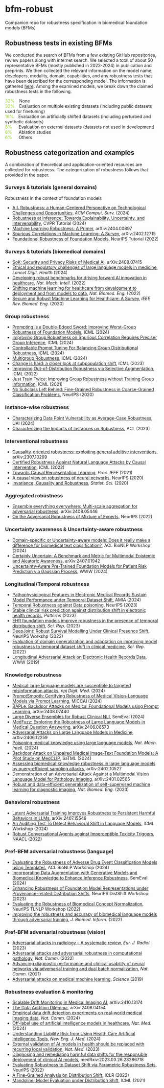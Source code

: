 # bfm-robust
Companion repo for robustness specification in biomedical foundation models (BFMs)

## Robustness tests in existing BFMs
We conducted the search of BFMs from a few existing GitHub repositories, review papers along with internet search. We selected a total of about 50 representative BFMs (mostly published in 2023-2024) in publication and preprints. We then collected the relevant information on the model name, developers, modality, domain, capabilities, and any robustness tests that have been described for the corresponding model. The information is gathered [here](https://docs.google.com/spreadsheets/d/1i2Nj4xRwwnwCti14fFUopJvHaZQyDi6ycnmAAHAYTbA/edit?usp=sharing). Among the examined models, we break down the claimed robustness tests in the following.

<span style="color:yellowgreen">32\%</span> &ensp; None<br>
<span style="color:yellowgreen">32\%</span> &ensp; Evaluation on multiple existing datasets (including public datasets used for finetuning)<br>
<span style="color:yellowgreen">16\%</span> &ensp; Evaluation on artificially shifted datasets (including perturbed and synthetic datasets)<br>
<span style="color:yellowgreen">8\%</span> &emsp; Evaluation on external datasets (datasets not used in development)<br>
<span style="color:yellowgreen">8\%</span> &emsp; Ablation studies<br>
<span style="color:yellowgreen">6\%</span> &emsp; Others<br>

## Robustness categorization and examples
A combination of theoretical and application-oriented resources are collected for robustness. The categorization of robustness follows that provided in the paper.

### Surveys \& tutorials (general domains)
Robustness in the context of foundation models
* [A.I. Robustness: a Human-Centered Perspective on Technological Challenges and Opportunities](https://dl.acm.org/doi/10.1145/3665926), *ACM Comput. Surv.* (2024)
* [Robustness at Inference: Towards Explainability, Uncertainty, and Intervenability](https://alregib.ece.gatech.edu/courses-and-tutorials/cvpr-2024-tutorial/), CVPR Tutorial (2024)
* [Machine Learning Robustness: A Primer](https://arxiv.org/abs/2404.00897), arXiv:2404.00897
* [Spurious Correlations in Machine Learning: A Survey](https://arxiv.org/abs/2402.12715), arXiv:2402.12715
* [Foundational Robustness of Foundation Models](https://sites.google.com/view/neurips2022-frfm-turotial/home), NeurIPS Tutorial (2022)

### Surveys \& tutorials (biomedical domains)
* [SoK: Security and Privacy Risks of Medical AI](https://arxiv.org/abs/2409.07415), arXiv:2409.07415
* [Ethical and regulatory challenges of large language models in medicine](https://www.sciencedirect.com/science/article/pii/S258975002400061X), *Lancet Digit. Health* (2024)
* [Developing robust benchmarks for driving forward AI innovation in healthcare](https://www.nature.com/articles/s42256-022-00559-4), *Nat. Mach. Intell.* (2022)
* [Shifting machine learning for healthcare from development to deployment and from models to data](https://www.nature.com/articles/s41551-022-00898-y), *Nat. Biomed. Eng.* (2022)
* [Secure and Robust Machine Learning for Healthcare: A Survey](https://ieeexplore.ieee.org/abstract/document/9153891), *IEEE Rev. Biomed. Eng.* (2020)

### Group robustness
* [Prompting is a Double-Edged Sword: Improving Worst-Group Robustness of Foundation Models](https://proceedings.mlr.press/v235/setlur24a.html), ICML (2024)
* [Improving Group Robustness on Spurious Correlation Requires Preciser Group Inference](https://proceedings.mlr.press/v235/han24g.html), ICML (2024)
* [Controllable Prompt Tuning For Balancing Group Distributional Robustness](https://proceedings.mlr.press/v235/phan24b.html), ICML (2024)
* [Multigroup Robustness](https://proceedings.mlr.press/v235/hu24l.html), ICML (2024)
* [Change is hard: a closer look at subpopulation shift](https://proceedings.mlr.press/v202/yang23s.html), ICML (2023)
* [Improving Out-of-Distribution Robustness via Selective Augmentation](https://proceedings.mlr.press/v162/yao22b.html), ICML (2022)
* [Just Train Twice: Improving Group Robustness without Training Group Information](https://proceedings.mlr.press/v139/liu21f.html), ICML (2021)
* [No Subclass Left Behind: Fine-Grained Robustness in Coarse-Grained Classification Problems](https://proceedings.neurips.cc/paper/2020/hash/e0688d13958a19e087e123148555e4b4-Abstract.html), NeurIPS (2020)

### Instance-wise robustness
* [Characterizing Data Point Vulnerability as Average-Case Robustness](https://proceedings.mlr.press/v244/han24a.html), UAI (2024)
* [Characterizing the Impacts of Instances on Robustness](https://aclanthology.org/2023.findings-acl.146/), ACL (2023)

### Interventional robustness
* [Causality-oriented robustness: exploiting general additive interventions](https://arxiv.org/abs/2307.10299), arXiv:2307.10299
* [Certified Robustness Against Natural Language Attacks by Causal Intervention](https://proceedings.mlr.press/v162/zhao22g.html), ICML (2022)
* [Towards Causal Representation Learning](https://ieeexplore.ieee.org/document/9363924), *Proc. IEEE* (2021)
* [A causal view on robustness of neural networks](https://proceedings.neurips.cc/paper_files/paper/2020/hash/02ed812220b0705fabb868ddbf17ea20-Abstract.html), NeurIPS (2020)
* [Invariance, Causality and Robustness](https://projecteuclid.org/journals/statistical-science/volume-35/issue-3/Invariance-Causality-and-Robustness/10.1214/19-STS721.full), *Statist. Sci.* (2020)

### Aggregated robustness
* [Ensemble everything everywhere: Multi-scale aggregation for adversarial robustness](https://arxiv.org/abs/2408.05446), arXiv:2408.05446
* [On the Adversarial Robustness of Mixture of Experts](https://proceedings.neurips.cc/paper_files/paper/2022/hash/3effb91593c4fb42b1da1528328eff49-Abstract-Conference.html), NeurIPS (2022)

### Uncertainty awareness \& Uncertainty-aware robustness
* [Domain-specific or Uncertainty-aware models: Does it really make a difference for biomedical text classification?](https://aclanthology.org/2024.bionlp-1.16/), ACL BioNLP Workshop (2024)
* [Certainly Uncertain: A Benchmark and Metric for Multimodal Epistemic and Aleatoric Awareness](https://arxiv.org/abs/2407.01942), arXiv:2407.01942
* [Uncertainty-Aware Pre-Trained Foundation Models for Patient Risk Prediction via Gaussian Process](https://dl.acm.org/doi/10.1145/3589335.3651456), WWW (2024)

### Longitudinal/Temporal robustness
* [Pathophysiological Features in Electronic Medical Records Sustain Model Performance under Temporal Dataset Shift](https://pmc.ncbi.nlm.nih.gov/articles/PMC11141811/), AMIA (2024)
* [Temporal Robustness against Data poisoning](https://proceedings.neurips.cc/paper_files/paper/2023/hash/94bcb01789fccf15afe2764d8fe0f40e-Abstract-Conference.html), NeurIPS (2023)
* [Stable clinical risk prediction against distribution shift in electronic health records](https://www.cell.com/patterns/fulltext/S2666-3899(23)00197-6), *Patterns* (2023)
* [EHR foundation models improve robustness in the presence of temporal distribution shift](https://www.nature.com/articles/s41598-023-30820-8), *Sci. Rep.* (2023)
* [DeepJoint: Robust Survival Modelling Under Clinical Presence Shift](https://openreview.net/forum?id=ujVubluRFHH), NeurIPS Workshp (2022)
* [Evaluation of domain generalization and adaptation on improving model robustness to temporal dataset shift in clinical medicine](https://www.nature.com/articles/s41598-022-06484-1), *Sci. Rep.* (2022)
* [Longitudinal Adversarial Attack on Electronic Health Records Data](https://dl.acm.org/doi/abs/10.1145/3308558.3313528), WWW (2019)

### Knowledge robustness
* [Medical large language models are susceptible to targeted misinformation attacks](https://www.nature.com/articles/s41746-024-01282-7), *npj Digit. Med.* (2024)
* [PromptSmooth: Certifying Robustness of Medical Vision-Language Models via Prompt Learning](https://link.springer.com/chapter/10.1007/978-3-031-72390-2_65), MICCAI (2024)
* [BAPLe: Backdoor Attacks on Medical Foundational Models using Prompt Learning](https://arxiv.org/abs/2408.07440), arXiv:2408.07440
* [Large Diverse Ensembles for Robust Clinical NLI](https://aclanthology.org/2024.semeval-1.224/), SemEval (2024)
* [MedFuzz: Exploring the Robustness of Large Language Models in Medical Question Answering](https://arxiv.org/abs/2406.06573), arXiv:2406.06573
* [Adversarial Attacks on Large Language Models in Medicine](https://arxiv.org/abs/2406.12259), arXiv:2406.12259
* [Poisoning medical knowledge using large language models](https://www.nature.com/articles/s42256-024-00899-3), *Nat. Mach. Intell.* (2024)
* [Backdoor Attack on Unpaired Medical Image-Text Foundation Models: A Pilot Study on MedCLIP](https://ieeexplore.ieee.org/document/10516621), SaTML (2024)
* [Assessing biomedical knowledge robustness in large language models by query-efficient sampling attacks](https://arxiv.org/abs/2402.10527), arXiv:2402.10527
* [Demonstration of an Adversarial Attack Against a Multimodal Vision Language Model for Pathology Imaging](https://arxiv.org/abs/2401.02565), arXiv:2401.02565
* [Robust and data-efficient generalization of self-supervised machine learning for diagnostic imaging](https://www.nature.com/articles/s41551-023-01049-7), *Nat. Biomed. Eng.* (2023)

### Behavioral robustness
* [Latent Adversarial Training Improves Robustness to Persistent Harmful Behaviors in LLMs](https://arxiv.org/abs/2407.15549), arXiv:2407.15549
* [An Auditing Test To Detect Behavioral Shift in Language Models](https://openreview.net/forum?id=N0lEOF2eDm), ICML Workshop (2024)
* [Robust Conversational Agents against Imperceptible Toxicity Triggers](https://aclanthology.org/2022.naacl-main.204/), NAACL (2022)

### Pref-BFM adversarial robustness (language)
* [Evaluating the Robustness of Adverse Drug Event Classification Models using Templates](https://aclanthology.org/2024.bionlp-1.3/), ACL BioNLP Workshop (2024)
* [Incorporating Data Augmentation with Generative Models and Biomedical Knowledge to Enhance Inference Robustness](https://aclanthology.org/2024.semeval-1.15/), SemEval (2024)
* [Enhancing Robustness of Foundation Model Representations under Provenance-related Distribution Shifts](https://openreview.net/forum?id=9TVx8T0U1h), NeurIPS DistShift Workshop (2023)
* [Evaluating the Robustness of Biomedical Concept Normalization](https://proceedings.mlr.press/v203/chakraborty23a.html), NeurIPS TLNLP Workshop (2022)
* [Improving the robustness and accuracy of biomedical language models through adversarial training](https://www.sciencedirect.com/science/article/pii/S1532046422001307), *J. Biomed. Inform.* (2022)

### Pref-BFM adversarial robustness (vision)
* [Adversarial attacks in radiology – A systematic review](https://www.ejradiology.com/article/S0720-048X(23)00399-6/fulltext), *Eur. J. Radiol.* (2023)
* [Adversarial attacks and adversarial robustness in computational pathology](https://www.nature.com/articles/s41467-022-33266-0), *Nat. Comm.* (2022)
* [Advancing diagnostic performance and clinical usability of neural networks via adversarial training and dual batch normalization](https://www.nature.com/articles/s41467-021-24464-3), *Nat. Comm.* (2021)
* [Adversarial attacks on medical machine learning](https://www.science.org/doi/10.1126/science.aaw4399), *Science* (2019)

### Robustness evaluation \& monitoring
* [Scalable Drift Monitoring in Medical Imaging AI](https://arxiv.org/abs/2410.13174), arXiv:2410.13174
* [The Data Addition Dilemma](https://arxiv.org/abs/2408.04154), arXiv:2408.04154
* [Empirical data drift detection experiments on real-world medical imaging data](https://www.nature.com/articles/s41467-024-46142-w), *Nat. Comm.* (2024)
* [Off-label use of artificial intelligence models in healthcare](https://www.nature.com/articles/s41591-024-02870-6), *Nat. Med.* (2024)
* [Understanding Liability Risk from Using Health Care Artificial Intelligence Tools](https://www.nejm.org/doi/abs/10.1056/NEJMhle2308901), *New Eng. J. Med.* (2024)
* [External validation of AI models in health should be replaced with recurring local validation](https://www.nature.com/articles/s41591-023-02540-z), *Nat. Med.* (2023)
* [Diagnosing and remediating harmful data shifts for the responsible deployment of clinical AI models](https://www.medrxiv.org/content/10.1101/2023.03.26.23286718v2), medRxiv:2023.03.26.23286718
* [Evaluating Robustness to Dataset Shift via Parametric Robustness Sets](https://proceedings.neurips.cc/paper_files/paper/2022/hash/6b7f9d9c1217a748391800871ff7d17d-Abstract-Conference.html), NeurIPS (2022)
* [A Fine-Grained Analysis on Distribution Shift](https://openreview.net/forum?id=Dl4LetuLdyK), ICLR (2022)
* [Mandoline: Model Evaluation under Distribution Shift](https://proceedings.mlr.press/v139/chen21i.html), ICML (2021)